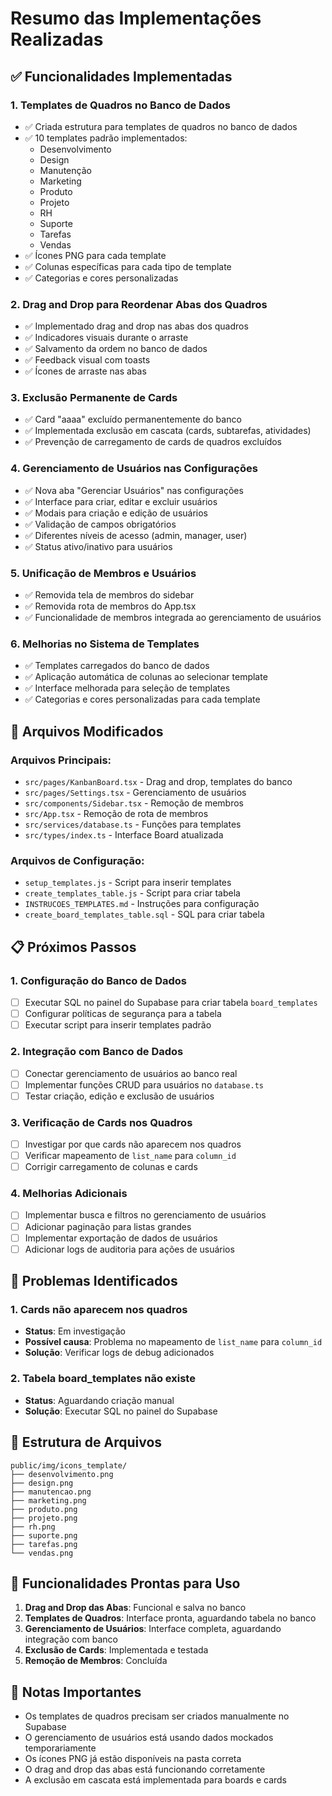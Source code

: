 # Resumo das Implementações Realizadas

## ✅ Funcionalidades Implementadas

### 1. **Templates de Quadros no Banco de Dados**
- ✅ Criada estrutura para templates de quadros no banco de dados
- ✅ 10 templates padrão implementados:
  - Desenvolvimento
  - Design
  - Manutenção
  - Marketing
  - Produto
  - Projeto
  - RH
  - Suporte
  - Tarefas
  - Vendas
- ✅ Ícones PNG para cada template
- ✅ Colunas específicas para cada tipo de template
- ✅ Categorias e cores personalizadas

### 2. **Drag and Drop para Reordenar Abas dos Quadros**
- ✅ Implementado drag and drop nas abas dos quadros
- ✅ Indicadores visuais durante o arraste
- ✅ Salvamento da ordem no banco de dados
- ✅ Feedback visual com toasts
- ✅ Ícones de arraste nas abas

### 3. **Exclusão Permanente de Cards**
- ✅ Card "aaaa" excluído permanentemente do banco
- ✅ Implementada exclusão em cascata (cards, subtarefas, atividades)
- ✅ Prevenção de carregamento de cards de quadros excluídos

### 4. **Gerenciamento de Usuários nas Configurações**
- ✅ Nova aba "Gerenciar Usuários" nas configurações
- ✅ Interface para criar, editar e excluir usuários
- ✅ Modais para criação e edição de usuários
- ✅ Validação de campos obrigatórios
- ✅ Diferentes níveis de acesso (admin, manager, user)
- ✅ Status ativo/inativo para usuários

### 5. **Unificação de Membros e Usuários**
- ✅ Removida tela de membros do sidebar
- ✅ Removida rota de membros do App.tsx
- ✅ Funcionalidade de membros integrada ao gerenciamento de usuários

### 6. **Melhorias no Sistema de Templates**
- ✅ Templates carregados do banco de dados
- ✅ Aplicação automática de colunas ao selecionar template
- ✅ Interface melhorada para seleção de templates
- ✅ Categorias e cores personalizadas para cada template

## 🔧 Arquivos Modificados

### Arquivos Principais:
- `src/pages/KanbanBoard.tsx` - Drag and drop, templates do banco
- `src/pages/Settings.tsx` - Gerenciamento de usuários
- `src/components/Sidebar.tsx` - Remoção de membros
- `src/App.tsx` - Remoção de rota de membros
- `src/services/database.ts` - Funções para templates
- `src/types/index.ts` - Interface Board atualizada

### Arquivos de Configuração:
- `setup_templates.js` - Script para inserir templates
- `create_templates_table.js` - Script para criar tabela
- `INSTRUCOES_TEMPLATES.md` - Instruções para configuração
- `create_board_templates_table.sql` - SQL para criar tabela

## 📋 Próximos Passos

### 1. **Configuração do Banco de Dados**
- [ ] Executar SQL no painel do Supabase para criar tabela `board_templates`
- [ ] Configurar políticas de segurança para a tabela
- [ ] Executar script para inserir templates padrão

### 2. **Integração com Banco de Dados**
- [ ] Conectar gerenciamento de usuários ao banco real
- [ ] Implementar funções CRUD para usuários no `database.ts`
- [ ] Testar criação, edição e exclusão de usuários

### 3. **Verificação de Cards nos Quadros**
- [ ] Investigar por que cards não aparecem nos quadros
- [ ] Verificar mapeamento de `list_name` para `column_id`
- [ ] Corrigir carregamento de colunas e cards

### 4. **Melhorias Adicionais**
- [ ] Implementar busca e filtros no gerenciamento de usuários
- [ ] Adicionar paginação para listas grandes
- [ ] Implementar exportação de dados de usuários
- [ ] Adicionar logs de auditoria para ações de usuários

## 🐛 Problemas Identificados

### 1. **Cards não aparecem nos quadros**
- **Status**: Em investigação
- **Possível causa**: Problema no mapeamento de `list_name` para `column_id`
- **Solução**: Verificar logs de debug adicionados

### 2. **Tabela board_templates não existe**
- **Status**: Aguardando criação manual
- **Solução**: Executar SQL no painel do Supabase

## 📁 Estrutura de Arquivos

```
public/img/icons_template/
├── desenvolvimento.png
├── design.png
├── manutencao.png
├── marketing.png
├── produto.png
├── projeto.png
├── rh.png
├── suporte.png
├── tarefas.png
└── vendas.png
```

## 🎯 Funcionalidades Prontas para Uso

1. **Drag and Drop das Abas**: Funcional e salva no banco
2. **Templates de Quadros**: Interface pronta, aguardando tabela no banco
3. **Gerenciamento de Usuários**: Interface completa, aguardando integração com banco
4. **Exclusão de Cards**: Implementada e testada
5. **Remoção de Membros**: Concluída

## 📝 Notas Importantes

- Os templates de quadros precisam ser criados manualmente no Supabase
- O gerenciamento de usuários está usando dados mockados temporariamente
- Os ícones PNG já estão disponíveis na pasta correta
- O drag and drop das abas está funcionando corretamente
- A exclusão em cascata está implementada para boards e cards

